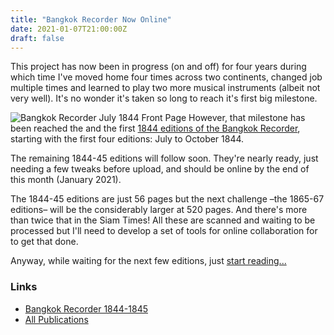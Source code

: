 ```yaml
---
title: "Bangkok Recorder Now Online"
date: 2021-01-07T21:00:00Z
draft: false
---
```


This project has now been in progress (on and off) for four years during which time I've moved home four times across two continents, changed job multiple times and learned to play two more musical instruments (albeit not very well). It's no wonder it's taken so long to reach it's first big milestone.

<!--more-->

![Bangkok Recorder July 1844 Front Page](/blog/2021/01/bangkok-recorder-online/page-1844-07-sml.png#floatright) However, that milestone has been reached the and the first [1844 editions of the Bangkok Recorder](/publications/bangkok_recorder_1844_1845/), starting with the first four editions: July to October 1844.

The remaining 1844-45 editions will follow soon. They're nearly ready, just needing a few tweaks before upload, and should be online by the end of this month (January 2021).

The 1844-45 editions are just 56 pages but the next challenge –the 1865-67 editions– will be the considerably larger at 520 pages. And there's more than twice that in the Siam Times! All these are scanned and waiting to be processed but I'll need to develop a set of tools for online collaboration for to get that done.

Anyway, while waiting for the next few editions, just [start reading...](/publications/bangkok_recorder_1844_1845/)

### Links
- [Bangkok Recorder 1844-1845](/publications/bangkok_recorder_1844_1845/)
- [All Publications](/publications/)
